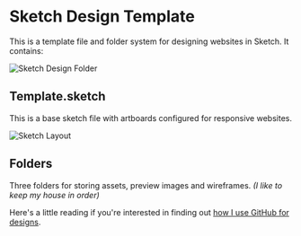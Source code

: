 # Sketch Design Template
This is a template file and folder system for designing websites in Sketch. It contains:

![Sketch Design Folder](https://drive.google.com/file/d/1QKi5qmHfR6ul1-FsID3cDzM4TxovFBjG/view)

## Template.sketch
This is a base sketch file with artboards configured for responsive websites.

![Sketch Layout](https://drive.google.com/open?id=1CXozef67_SLcnd-h-BtdhVAcO6NxWbs8)

## Folders
Three folders for storing assets, preview images and wireframes. *(I like to keep my house in order)*

Here's a little reading if you're interested in finding out [how I use GitHub for designs](https://medium.com/@ElWexicano/how-i-use-github-for-designs-888f2665d6ff).
